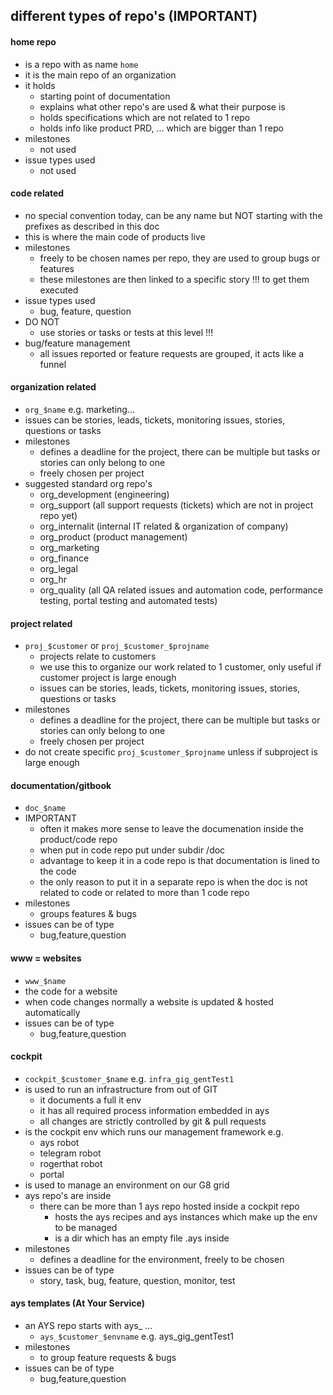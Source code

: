 ## different types of repo's (IMPORTANT)

#### home repo

- is a repo with as name ```home```
- it is the main repo of an organization
- it holds 
  - starting point of documentation
  - explains what other repo's are used & what their purpose is
  - holds specifications which are not related to 1 repo
  - holds info like product PRD, ... which are bigger than 1 repo
- milestones
  - not used 
- issue types used
  - not used
  
#### code related

- no special convention today, can be any name but NOT starting with the prefixes as described in this doc
- this is where the main code of products live
- milestones
  - freely to be chosen names per repo, they are used to group bugs or features
  - these milestones are then linked to a specific story !!! to get them executed
- issue types used
  - bug, feature, question
- DO NOT
    - use stories or tasks or tests at this level !!! 
- bug/feature management
    - all issues reported or feature requests are grouped, it acts like a funnel    

#### organization related

- ```org_$name``` e.g. marketing...
- issues can be stories, leads, tickets, monitoring issues, stories, questions or tasks
- milestones
  - defines a deadline for the project, there can be multiple but tasks or stories can only belong to one
  - freely chosen per project
- suggested standard org repo's
    - org_development (engineering)
    - org_support (all support requests (tickets) which are not in project repo yet)
    - org_internalit (internal IT related & organization of company)
    - org_product (product management)
    - org_marketing 
    - org_finance
    - org_legal
    - org_hr 
    - org_quality (all QA related issues and automation code, performance testing, portal testing and automated tests)

#### project related

- ```proj_$customer``` or ```proj_$customer_$projname```
  - projects relate to customers
  - we use this to organize our work related to 1 customer, only useful if customer project is large enough
  - issues can be stories, leads, tickets, monitoring issues, stories, questions or tasks
- milestones
  - defines a deadline for the project, there can be multiple but tasks or stories can only belong to one
  - freely chosen per project
- do not create specific ```proj_$customer_$projname``` unless if subproject is large enough



#### documentation/gitbook

- ```doc_$name```
- IMPORTANT
  - often it makes more sense to leave the documenation inside the product/code repo
  - when put in code repo put under subdir /doc
  - advantage to keep it in a code repo is that documentation is lined to the code
  - the only reason to put it in a separate repo is when the doc is not related to code or related to more than 1 code repo  
- milestones
  - groups features & bugs
- issues can be of type
    - bug,feature,question

#### www = websites

- ```www_$name```
- the code for a website
- when code changes normally a website is updated & hosted automatically
- issues can be of type
    - bug,feature,question

#### cockpit

- ```cockpit_$customer_$name``` e.g. ```infra_gig_gentTest1```
- is used to run an infrastructure from out of GIT
  - it documents a full it env
  - it has all required process information embedded in ays
  - all changes are strictly controlled by git & pull requests 
- is the cockpit env which runs our management framework e.g.
    - ays robot
    - telegram robot
    - rogerthat robot
    - portal
- is used to manage an environment on our G8 grid
- ays repo's are inside
    - there can be more than 1 ays repo hosted inside a cockpit repo 
        - hosts the ays recipes and ays instances which make up the env to be managed
        - is a dir which has an empty file .ays inside 
- milestones
  - defines a deadline for the environment, freely to be chosen
- issues can be of type
    - story, task, bug, feature, question, monitor, test 

#### ays templates (At Your Service)

- an AYS repo starts with ays_ ...
  - ```ays_$customer_$envname``` e.g. ays_gig_gentTest1
- milestones
  - to group feature requests & bugs
- issues can be of type
    - bug,feature,question


